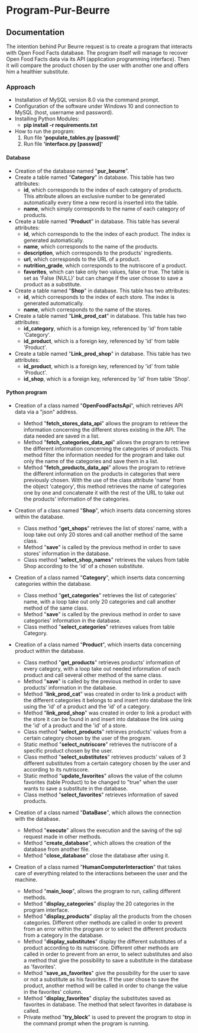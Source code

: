 # Program-Pur-Beurre

## Documentation
The intention behind Pur Beurre request is to create a program that interacts with Open Food Facts database. The program itself will manage to recover Open Food Facts data via its API (application programming interface). Then it will compare the product chosen by the user with another one and offers him a healthier substitute.

### Approach
- Installation of MySQL version 8.0 via the command prompt.
- Configuration of the software under Windows 10 and connection to MySQL (host, username and password).
- Installing Python Modules:
    - __pip install -r requirements.txt__
- How to run the program:
    1. Run file __'populate_tables.py <user> [passwd]__'
    2. Run file __'interface.py <user> [passwd]'__

#### Database
- Creation of the database named "__pur_beurre__".
- Create a table named "__Category__" in database. This table has two attributes:
    - __id__, which corresponds to the index of each category of products. This attribute allows an exclusive number to be generated automatically every time a new record is inserted into the table.
    - __name__, which simply corresponds to the name of each category of products.
- Create a table named "__Product__" in database. This table has several attributes:
    - __id__, which corresponds to the the index of each product. The index is generated automatically.
    - __name__, which corresponds to the name of the products.
    - __description__, which corresponds to the products' ingredients.
    - __url__, which corresponds to the URL of a product.
    - __nutrition_grade__, which corresponds to the nutriscore of a product.
    - __favorites__, which can take only two values, false or true. The table is set as 'False (NULL)' but can change if the user choose to save a product as a substitute.
- Create a table named "__Shop__" in database. This table has two attributes:
    - __id__, which corresponds to the index of each store. The index is generated automatically.
    - __name__, which corresponds to the name of the stores.
- Create a table named "__Link_prod_cat__" in database. This table has two attributes:
    - __id_category__, which is a foreign key, referenced by 'id' from table 'Category'.
    - __id_product__, which is a foreign key, referenced by 'id' from table 'Product'.
- Create a table named "__Link_prod_shop__" in database. This table has two attributes:
    - __id_product__, which is a foreign key, referenced by 'id' from table 'Product'.
    - __id_shop__, which is a foreign key, referenced by 'id' from table 'Shop'.

#### Python program
- Creation of a class named "__OpenFoodFactsApi__", which retrieves API data via a "json" address.
    - Method "__fetch_stores_data_api__" allows the program to retrieve the information concerning the different stores existing in the API. The data needed are saved in a list.
    - Method "__fetch_categories_data_api__" allows the program to retrieve the different information concerning the categories of products. This method filter the information needed for the program and take out only the name of the categories and save them in a list.
    - Method "__fetch_products_data_api__" allows the program to retrieve the different information on the products in categories that were previously chosen. With the use of the class attribute 'name' from the object 'category', this method retrieves the name of categories one by one and concatenate it with the rest of the URL to take out the products' information of the categories.

- Creation of a class named "__Shop__", which inserts data concerning stores within the database.
    - Class method "__get_shops__" retrieves the list of stores' name, with a loop take out only 20 stores and call another method of the same class.
    - Method "__save__" is called by the previous method in order to save stores' information in the database.
    - Class method "__select_shop_names__" retrieves the values from table Shop according to the 'id' of a chosen substitute.

- Creation of a class named "__Category__", which inserts data concerning categories within the database.
    - Class method "__get_categories__" retrieves the list of categories' name, with a loop take out only 20 categories and call another method of the same class.
    - Method "__save__" is called by the previous method in order to save categories' information in the database.
    - Class method "__select_categories__" retrieves values from table Category.

- Creation of a class named "__Product__", which inserts data concerning product within the database.
    - Class method "__get_products__" retrieves products' information of every category, with a loop take out needed information of each product and call several other method of the same class.
    - Method "__save__" is called by the previous method in order to save products' information in the database.
    - Method "__link_prod_cat__" was created in order to link a product with the different categories it belongs to and insert into database the link using the 'id' of a product and the 'id' of a category.
    - Method "__link_prod_shop__" was created in order to link a product with the store it can be found in and insert into database the link using the 'id' of a product and the 'id' of a store.
    - Class method "__select_products__" retrieves products' values from a certain category chosen by the user of the program.
    - Static method "__select_nutriscore__" retrieves the nutriscore of a specific product chosen by the user.
    - Class method "__select_substitutes__" retrieves products' values of 3 different substitutes from a certain category chosen by the user and according to its nutriscore.
    - Static method "__update_favorites__" allows the value of the column favorites (table Product) to be changed to "true" when the user wants to save a substitute in the database.
    - Class method "__select_favorites__" retrieves information of saved products.

- Creation of a class named "__DataBase__", which allows the connection with the database.
    - Method "__execute__" allows the execution and the saving of the sql request made in other methods.
    - Method "__create_database__", which allows the creation of the database from another file.
    - Method "__close_database__" close the database after using it.

- Creation of a class named "__HumanComputerInteraction__" that takes care of everything related to the interactions between the user and the machine.
    - Method "__main_loop__", allows the program to run, calling different methods.
    - Method "__display_categories__" display the 20 categories in the program interface.
    - Method "__display_products__" display all the products from the chosen categories. Different other methods are called in order to prevent from an error within the program or to select the different products from a category in the database.
    - Method "__display_substitutes__" display the different substitutes of a product according to its nutriscore. Different other methods are called in order to prevent from an error, to select substitutes and also a method that give the possibility to save a substitute in the database as 'favorites'.
    - Method "__save_as_favorites__" give the possibility for the user to save or not a substitute as his favorites. If the user chose to save the product, another method will be called in order to change the value in the favorites' column.
    - Method "__display_favorites__" display the substitutes saved as favorites in database. The method that select favorites in database is called.
    - Private method "__try_block__" is used to prevent the program to stop in the command prompt when the program is running.
